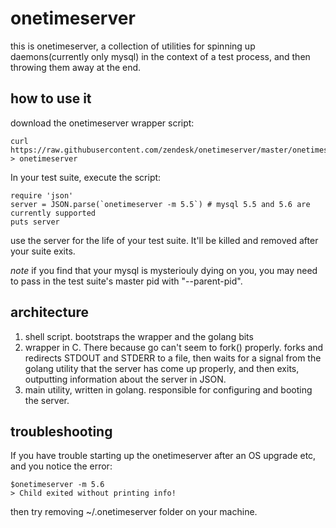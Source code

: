 # onetimeserver

this is onetimeserver, a collection of utilities for spinning up
daemons(currently only mysql) in the context of a test process, and then
throwing them away at the end.

## how to use it

download the onetimeserver wrapper script:

```
curl https://raw.githubusercontent.com/zendesk/onetimeserver/master/onetimeserver > onetimeserver
```

In your test suite, execute the script:

```
require 'json'
server = JSON.parse(`onetimeserver -m 5.5`) # mysql 5.5 and 5.6 are currently supported
puts server
```

use the server for the life of your test suite.  It'll be killed and removed
after your suite exits.

*note* if you find that your mysql is mysteriouly dying on you, you may need to
pass in the test suite's master pid with "--parent-pid".


## architecture

1.  shell script.  bootstraps the wrapper and the golang bits
2.  wrapper in C.  There because go can't seem to fork() properly.  forks and redirects
    STDOUT and STDERR to a file, then waits for a signal from the golang utility that the
    server has come up properly, and then exits, outputting information about the server in JSON.
3.  main utility, written in golang.  responsible for configuring and booting the server.

## troubleshooting

If you have trouble starting up the onetimeserver after an OS upgrade etc, and you notice the error:

```
$onetimeserver -m 5.6
> Child exited without printing info!
```

then try removing ~/.onetimeserver folder on your machine.

